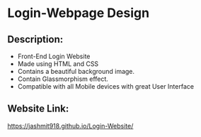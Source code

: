 # Login-Webpage Design

## Description:
- Front-End Login Website
- Made using HTML and CSS
- Contains a beautiful background image.
- Contain Glassmorphism effect.
- Compatible with all Mobile devices with great User Interface

## Website Link:
https://jashmit918.github.io/Login-Website/
